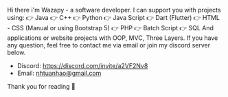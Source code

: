 Hi there i'm Wazapy - a software developer.
I can support you with projects using:
  👉 Java
  👉 C++
  👉 Python
  👉 Java Script
  👉 Dart (Flutter)
  👉 HTML - CSS (Manual or using Bootstrap 5)
  👉 PHP
  👉 Batch Script
  👉 SQL
And applications or website projects with OOP, MVC, Three Layers.
If you have any question, feel free to contact me via email or join my discord server below.

+ Discord: https://discord.com/invite/a2VF2Nv8
+ Email: nhtuanhao@gmail.com

Thank you for reading 🖤
